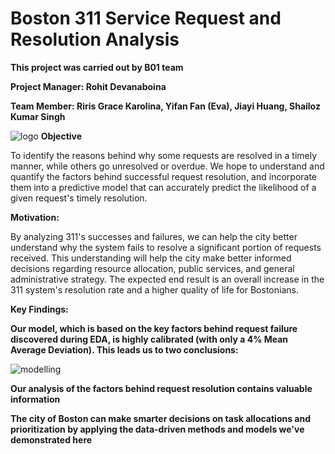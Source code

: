# Boston 311 Service Request and Resolution Analysis

**This project was carried out by B01 team**

**Project Manager: Rohit Devanaboina**

**Team Member: Riris Grace Karolina,  Yifan Fan (Eva), Jiayi Huang, Shailoz Kumar Singh**

![logo](https://github.com/ririsgrace/Boston_311_Analysis/assets/144182572/3f0a8cc6-4247-410c-afc8-701742403306)
**Objective**

To identify the reasons behind why some requests are resolved in a timely manner, while others go unresolved or overdue. We hope to understand and quantify the factors behind successful request resolution, and incorporate them into a predictive model that can accurately predict the likelihood of a given request's timely resolution.

**Motivation:**

By analyzing 311's successes and failures, we can help the city better understand why the system fails to resolve a significant portion of requests received. This understanding will help the city make better informed decisions regarding resource allocation, public services, and general administrative strategy. The expected end result is an overall increase in the 311 system's resolution rate and a higher quality of life for Bostonians.

**Key Findings:**


**Our model, which is based on the key factors behind request failure discovered during EDA, is highly calibrated (with only a 4% Mean Average Deviation). This leads us to two conclusions:**


![modelling](https://github.com/ririsgrace/Boston_311_Analysis/assets/144182572/bbeb12f8-3562-4d39-b743-18c0d14f0fff)


**Our analysis of the factors behind request resolution contains valuable information**

**The city of Boston can make smarter decisions on task allocations and prioritization by applying the data-driven methods and models we've demonstrated here**

